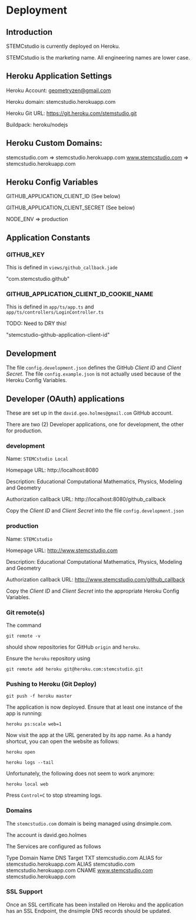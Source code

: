 # Deployment

## Introduction

STEMCstudio is currently deployed on Heroku.

STEMCstudio is the marketing name. All engineering names are lower case.

## Heroku Application Settings

Heroku Account: geometryzen@gmail.com

Heroku domain: stemcstudio.herokuapp.com

Heroku Git URL: https://git.heroku.com/stemstudio.git

Buildpack: heroku/nodejs

## Heroku Custom Domains:

stemcstudio.com => stemcstudio.herokuapp.com
www.stemcstudio.com => stemcstudio.herokuapp.com

## Heroku Config Variables

GITHUB_APPLICATION_CLIENT_ID (See below) 

GITHUB_APPLICATION_CLIENT_SECRET (See below)

NODE_ENV => production

## Application Constants

### GITHUB_KEY

This is defined in `views/github_callback.jade`

"com.stemcstudio.github"

### GITHUB_APPLICATION_CLIENT_ID_COOKIE_NAME

This is defined in `app/ts/app.ts` and `app/ts/controllers/LoginController.ts`

TODO: Need to DRY this!

"stemcstudio-github-application-client-id"

## Development

The file `config.development.json` defines the GitHub *Client ID* and *Client Secret*.
The file `config.example.json` is not actually used because of the Heroku Config Variables.

## Developer (OAuth) applications

These are set up in the `david.geo.holmes@gmail.com` GitHub account.

There are two (2) Developer applications, one for development, the other for production.

### development

Name: `STEMCstudio Local`

Homepage URL: http://localhost:8080

Description: Educational Computational Mathematics, Physics, Modeling and Geometry

Authorization callback URL: http://localhost:8080/github_callback

Copy the *Client ID* and *Client Secret* into the file `config.development.json`

### production

Name: `STEMCstudio`

Homepage URL: http://www.stemcstudio.com

Description: Educational Computational Mathematics, Physics, Modeling and Geometry

Authorization callback URL: http://www.stemcstudio.com/github_callback

Copy the *Client ID* and *Client Secret* into the appropriate Heroku Config Variables.

### Git remote(s)

The command

```
git remote -v
```
should show repositories for GitHub `origin` and `heroku`.

Ensure the `heroku` repository using

```
git remote add heroku git@heroku.com:stemcstudio.git
```

### Pushing to Heroku (Git Deploy)

```
git push -f heroku master
```

The application is now deployed. Ensure that at least one instance of the app is running:

```
heroku ps:scale web=1
```

Now visit the app at the URL generated by its app name. As a handy shortcut, you can open the website as follows:

```
heroku open
```

```
heroku logs --tail
```

Unfortunately, the following does not seem to work anymore:

```
heroku local web
```

Press `Control+C` to stop streaming logs.

### Domains

The `stemcstudio.com` domain is being managed using dnsimple.com.

The account is david.geo.holmes

The Services are configured as follows

Type     Domain Name         DNS Target
TXT      stemcstudio.com     ALIAS for stemcstudio.herokuapp.com
ALIAS    stemcstudio.com     stemcstudio.herokuapp.com
CNAME    www.stemcstudio.com stemcstudio.herokuapp.com

### SSL Support

Once an SSL certificate has been installed on Heroku and the application has an SSL Endpoint,
the dnsimple DNS records should be updated.

